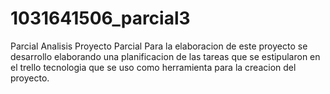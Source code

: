 # 1031641506_parcial3
Parcial Analisis
Proyecto Parcial
Para la elaboracion de este proyecto se desarrollo elaborando una planificacion de las tareas que se estipularon en el trello tecnologia que se uso como herramienta para 
la creacion del proyecto.
